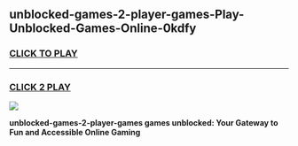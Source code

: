 
## unblocked-games-2-player-games-Play-Unblocked-Games-Online-0kdfy
<h3>
<a href="https://premium76.site?title=unblocked-games-2-player-games&ref=25A">CLICK TO PLAY</a></h3>
<hr>

<h3>
<a href="https://premium76.site?title=unblocked-games-2-player-games&ref=25A">CLICK 2 PLAY</a>
  
</h3>

<a href="https://premium76.site?title=unblocked-games-2-player-games&ref=25A"><img src="https://clearcache.store/games.png"></a>


**unblocked-games-2-player-games games unblocked: Your Gateway to Fun and Accessible Online Gaming**
